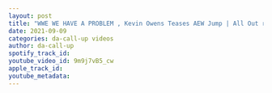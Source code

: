 ```yaml
---
layout: post
title: "WWE WE HAVE A PROBLEM , Kevin Owens Teases AEW Jump | All Out reaction"
date: 2021-09-09
categories: da-call-up videos
author: da-call-up
spotify_track_id: 
youtube_video_id: 9m9j7vB5_cw
apple_track_id: 
youtube_metadata: 
---
```

